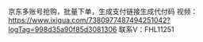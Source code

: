 京东多账号抢购，批量下单，生成支付链接生成代付码
视频：https://www.ixigua.com/7380977487494251042?logTag=998d35a90f85d3081306
联系V：FHL11251
